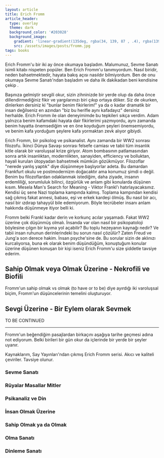 ```yaml
---
layout: article
title: Erich Fromm
article_header:
  type: overlay
  theme: dark
  background_color: '#203028'
  background_image:
    gradient: 'linear-gradient(135deg, rgba(34, 139, 87 , .4), rgba(139, 34, 139, .4))'
    src: /assets/images/posts/fromm.jpg
tags: books
---
```


Erich Fromm'u bir iki ay önce okumaya başladım. Malumunuz, Sevme Sanatı isimli kitabı nispeten popüler. Ben Erich Fromm'u tanımıyordum. Nasıl biridir, neden bahsetmektedir, hayata bakış açısı nasıldır bilmiyordum. Ben de onu okumaya Sevme Sanatı'ndan başladım ve daha ilk dakikadan beni kendisine çekip .

<!--more-->

Başınıza gelmiştir sevgili okur, sizin zihninizde bir yerde olup da daha önce dillendirmediğiniz fikir ve yargılarınızı biri çıkıp ortaya döker. Siz de okurken, dinlerken dersiniz ki "bunlar benim fikirlerim!" ya da o kadar dramatik bir insan değilseniz en azından "biz bu herifle aynı kafadayız" dersiniz herhalde. Erich Fromm ile olan deneyimimde bu tepkileri sıkça verdim. Adam yalnızca benim kafamdaki hayata dair fikirlerimi yazmıyordu, aynı zamanda benim hayatta önemsediğim ve en öne koyduğum şeyleri önemsemiyordu, ve benim kafa yorduğum şeylere kafa yormaktan zevk alıyor gibiydi.

Erich Fromm, bir psikolog ve psikanalist. Aynı zamanda bir WW2 sonrası filozofu. İkinci Dünya Savaşı sonrası felsefe camiası ve tabii tüm insanlık kitle olarak bir varoluşsal krize giriyor. Atom bombasının patlamasından sonra artık insanlıktan, modernlikten, sanayiden, efficiency ve bolluktan, hayali kurulan ütopyadan bahsetmek mümkün gözükmüyor. Filozoflar "nerede yanlış yaptık" diye düşünmeye başlıyorlar adeta. Bu damardan Frankfurt okulu ve postmodernizm doğacaktır ama konumuz şimdi o değil. Benim bu filozoflardan odaklanmak istediğim, daha ziyade, insanın erdemliliği, sorumluluk bilinci, özgürlük ve anlam gibi konularda düşünen kısım. Mesela Man's Search for Meaning - Viktor Frankl'ı hatırlayacaksınız. Kendisi üç sene Nazi toplama kampında kalmış. Toplama kampından kendisi sağ çıkmış fakat annesi, babası, eşi ve erkek kardeşi ölmüş. Bu nasıl bir acı, nasıl bir ızdırap tahayyül bile edemiyorum. Böyle tecrübeler insanı anlam hakkında düşünmeye itiyor belli ki.

Fromm belki Frankl kadar derin ve korkunç acılar yaşamadı. Fakat WW2 üzerine çok düşünmüş olmalı. İnsanda var olan nasıl bir psikopatoloji böylesine çılgın bir kıyıma yol açabilir? Bu toplu hezeyanın kaynağı nedir? Ve tabii insan ruhunun derinlerindeki bu sorun nasıl çözülür? Zaten Freud ve Jung'a son derece hakim. İnsan psyche'sine de. Bu sorular sizin de aklınızı kurcalıyorsa, buna ek olarak benim düşündüğüm, konuştuğum konular üzerine düşünen konuşan bir kişi iseniz Erich Fromm'u size şiddetle tavsiye ederim.

## Sahip Olmak veya Olmak Üzerine - Nekrofili ve Biofili

Fromm'un sahip olmak vs olmak (to have or to be) diye ayırdığı iki varoluşsal biçim, Fromm'un düşüncelerinin temelini oluşturuyor.

## Sevgi Üzerine - Bir Eylem olarak Sevmek

TO BE CONTINUED




****

Fromm'un beğendiğim pasajlardan birkaçını aşağıya tarihe geçmesi adına not ediyorum. Belki birileri bir gün okur da içlerinde bir yerde bir şeyler uyanır.

Kaynaklarım, Say Yayınları'ndan çıkmış Erich Fromm serisi. Akıcı ve kaliteli çeviriler. Tavsiye olunur.

### Sevme Sanatı

### Rüyalar Masallar Mitler

### Psikanaliz ve Din

### İnsan Olmak Üzerine

### Sahip Olmak ya da Olmak

### Olma Sanatı

### Dinleme Sanatı
